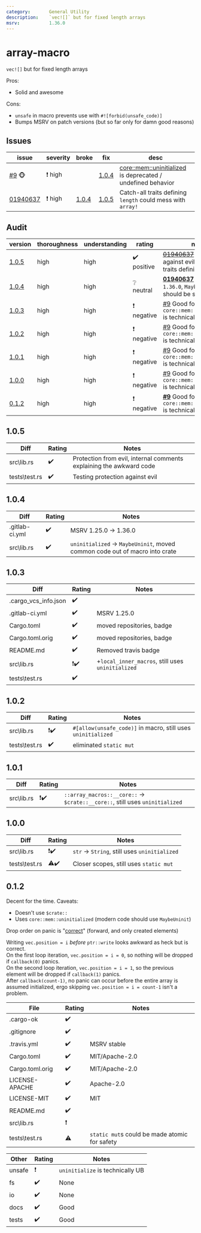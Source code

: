 ```yaml
---
category:       General Utility
description:    `vec![]` but for fixed length arrays
msrv:           1.36.0
---
```


# array-macro

`vec![]` but for fixed length arrays

Pros:
* Solid and awesome

Cons:
* `unsafe` in macro prevents use with `#![forbid(unsafe_code)]`
* Bumps MSRV on patch versions (but so far only for damn good reasons)

## Issues

| issue                     | severity  | broke     | fix       | desc |
| ------------------------- | --------- | --------- | --------- | ---- |
| [#9] 🐵                   | ❗️ high    |           | [1.0.4]   | [core::mem::uninitialized](https://doc.rust-lang.org/core/mem/fn.uninitialized.html) is deprecated / undefined behavior
| [01940637]                | ❗️ high    | [1.0.4]   | [1.0.5]   | Catch-all traits defining `length` could mess with `array!`

[#9]:                   https://gitlab.com/KonradBorowski/array-macro/-/merge_requests/9
[01940637]:             https://gitlab.com/KonradBorowski/array-macro/-/commit/01940637dd8f3bfeeee3faf9639fa9ae52f19f4d

<!--
🐵 ❔ ⚠️ ❗️

[#1]:                   https://github.com/user/repository/issues/1
[user/repository#1]:    https://github.com/user/repository/issues/1
[user/repository#1]:    https://github.com/user/repository/pull/1
-->

## Audit

| version   | thoroughness | understanding | rating | notes |
| --------- | ------------ | ------------- | ------ | ----- |
| [1.0.5] | high | high | ✔️ positive | ~~[01940637]~~ Protection against evil catch-all traits defining `length`
| [1.0.4] | high | high | ❔ neutral | **[01940637]** ~~[#9]~~ `MSRV 1.36.0`, `MaybeUninit` should be safe + sound
| [1.0.3] | high | high | ❗️ negative | [#9] Good for the time, but `core::mem::uninitialized` is technically UB
| [1.0.2] | high | high | ❗️ negative | [#9] Good for the time, but `core::mem::uninitialized` is technically UB
| [1.0.1] | high | high | ❗️ negative | [#9] Good for the time, but `core::mem::uninitialized` is technically UB
| [1.0.0] | high | high | ❗️ negative | [#9] Good for the time, but `core::mem::uninitialized` is technically UB
| [0.1.2] | high | high | ❗️ negative | **[#9]** Good for the time, but `core::mem::uninitialized` is technically UB

<!--
    thoroughness:   none low medium high
    understanding:  none low medium high
    rating:         ❌ dangerous ⚠️❗️ negative ❔ neutral ✔️ positive ✔️ strong
-->

[1.0.5]: #1.0.5
[1.0.4]: #1.0.4
[1.0.3]: #1.0.3
[1.0.2]: #1.0.2
[1.0.1]: #1.0.1
[1.0.0]: #1.0.0
[0.1.2]: #0.1.2

<h2 name="1.0.5">1.0.5</h2>

| Diff                                                      | Rating | Notes |
| --------------------------------------------------------- | ------ | ----- |
| src\lib<span>.</span>rs                                   | ✔️ | Protection from evil, internal comments explaining the awkward code
| tests\test<span>.</span>rs                                | ✔️ | Testing protection against evil

<h2 name="1.0.4">1.0.4</h2>

| Diff                                                      | Rating | Notes |
| --------------------------------------------------------- | ------ | ----- |
| <span>.</span>gitlab-ci<span>.</span>yml                  | ✔️ | MSRV 1.25.0 -> 1.36.0
| src\lib<span>.</span>rs                                   | ✔️ | `uninitialized` -> `MaybeUninit`, moved common code out of macro into crate

<h2 name="1.0.3">1.0.3</h2>

| Diff                                                      | Rating | Notes |
| --------------------------------------------------------- | ------ | ----- |
| <span>.</span>cargo_vcs_info<span>.</span>json            | ✔️
| <span>.</span>gitlab-ci<span>.</span>yml                  | ✔️ | MSRV 1.25.0
| Cargo<span>.</span>toml                                   | ✔️ | moved repositories, badge
| Cargo<span>.</span>toml<span>.</span>orig                 | ✔️ | moved repositories, badge
| README<span>.</span>md                                    | ✔️ | Removed travis badge
| src\lib<span>.</span>rs                                   | ❗✔️ | +`local_inner_macros`, still uses `uninitialized`
| tests\test<span>.</span>rs                                | ✔️

<h2 name="1.0.2">1.0.2</h2>

| Diff                                                      | Rating | Notes |
| --------------------------------------------------------- | ------ | ----- |
| src\lib<span>.</span>rs                                   | ❗✔️ | `#[allow(unsafe_code)]` in macro, still uses `uninitialized`
| tests\test<span>.</span>rs                                | ✔️ | eliminated `static mut`

<h2 name="1.0.1">1.0.1</h2>

| Diff                                                      | Rating | Notes |
| --------------------------------------------------------- | ------ | ----- |
| src\lib<span>.</span>rs                                   | ❗✔️ | `::array_macros::__core::` -> `$crate::__core::`, still uses `uninitialized`

<h2 name="1.0.0">1.0.0</h2>

| Diff                                                      | Rating | Notes |
| --------------------------------------------------------- | ------ | ----- |
| src\lib<span>.</span>rs                                   | ❗✔️ | `str` -> `String`, still uses `uninitialized`
| tests\test<span>.</span>rs                                | ⚠️✔️ | Closer scopes, still uses `static mut`

<h2 name="0.1.2">0.1.2</h2>

Decent for the time.  Caveats:

* Doesn't use `$crate::`
* Uses `core::mem::uninitialized` (modern code should use `MaybeUninit`)

Drop order on panic is "[correct](https://doc.rust-lang.org/reference/destructors.html)" (forward, and only created elements)

Writing `vec.position = i` *before* `ptr::write` looks awkward as heck but is correct.<br>
On the first loop iteration,  `vec.position = i = 0`, so nothing will be dropped if `callback(0)` panics.<br>
On the second loop iteration, `vec.position = i = 1`, so the previous element will be dropped if `callback(1)` panics.<br>
After `callback(count-1)`, no panic can occur before the entire array is assumed initialized, ergo skipping `vec.position = i = count-1` isn't a problem.<br>

| File                                                      | Rating | Notes |
| --------------------------------------------------------- | ------ | ----- |
| <span>.</span>cargo-ok                                    | ✔️
| <span>.</span>gitignore                                   | ✔️
| <span>.</span>travis<span>.</span>yml                     | ✔️ | MSRV stable
| Cargo<span>.</span>toml                                   | ✔️ | MIT/Apache-2.0
| Cargo<span>.</span>toml<span>.</span>orig                 | ✔️ | MIT/Apache-2.0
| LICENSE-APACHE                                            | ✔️ | Apache-2.0
| LICENSE-MIT                                               | ✔️ | MIT
| README<span>.</span>md                                    | ✔️
| src\lib<span>.</span>rs                                   | ❗
| tests\test<span>.</span>rs                                | ⚠️ | `static mut`s could be made atomic for safety

| Other     | Rating | Notes |
| --------- | ------ | ----- |
| unsafe    | ❗  | `uninitialize` is technically UB
| fs        | ✔️ | None
| io        | ✔️ | None
| docs      | ✔️ | Good
| tests     | ✔️ | Good
